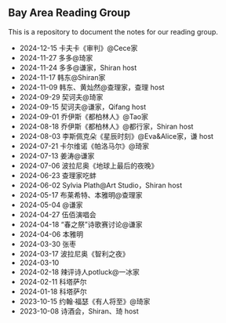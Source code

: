 ## Bay Area Reading Group

This is a repository to document the notes for our reading group.

- 2024-12-15 卡夫卡《审判》@Cece家
- 2024-11-27 多多@琦家
- 2024-11-24 多多@谦家，Shiran host
- 2024-11-17 韩东@Shiran家
- 2024-11-09 韩东、黄灿然@查理家，查理 host
- 2024-09-29 契诃夫@琦家
- 2024-09-15 契诃夫@谦家，Qifang host
- 2024-09-01 乔伊斯《都柏林人》@Tao家
- 2024-08-18 乔伊斯《都柏林人》@都行家，Shiran host
- 2024-08-03 李斯佩克朵《星辰时刻》@Eva&Alice家，谦 host
- 2024-07-21 卡尔维诺《帕洛马尔》@琦家
- 2024-07-13 姜涛@谦家
- 2024-07-06 波拉尼奥《地球上最后的夜晚》
- 2024-06-23 查理家吃蚌
- 2024-06-02 Sylvia Plath@Art Studio，Shiran host
- 2024-05-17 布莱希特、本雅明@查理家
- 2024-05-04 @谦家
- 2024-04-27 伍佰演唱会
- 2024-04-18 “春之祭”诗歌赛讨论@谦家
- 2024-04-06 本雅明
- 2024-03-30 张枣
- 2024-03-17 波拉尼奥《智利之夜》
- 2024-03-10
- 2024-02-18 辣评诗人potluck@一冰家
- 2024-02-11 科塔萨尔
- 2024-01-18 科塔萨尔
- 2023-10-15 约翰·福瑟《有人将至》@琦家
- 2023-10-08 诗酒会，Shiran、琦 host